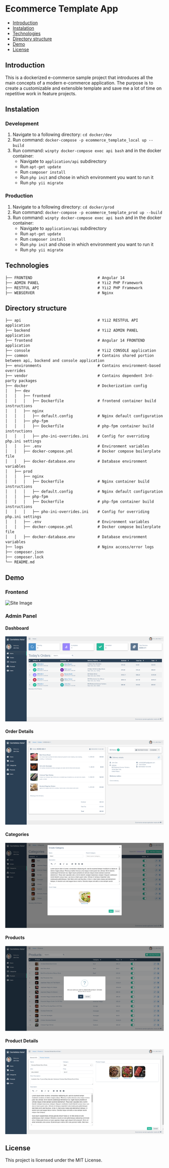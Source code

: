# Ecommerce Template App

- [Introduction](#Introduction)
- [Instalation](#Instalation)
- [Technologies](#Technologies)
- [Directory structure](#Directory-Structure)
- [Demo](#Demo)
- [License](#License)

## Introduction

This is a dockerized e-commerce sample project that introduces all the main concepts of a modern e-commerce application.
The purpose is to create a customizable and extensible template and save me a lot of time on repetitive work in feature projects.

## Instalation

### Development

1. Navigate to a following directory: `cd docker/dev`
2. Run command: `docker-compose -p ecommerce_template_local up --build`
3. Run command: `winpty docker-compose exec api bash` and in the docker container:
   - Navigate to `application/api` subdirectory
   - Run `apt-get update`
   - Run `composer install`
   - Run `php init` and chose in which environment you want to run it
   - Run `php yii migrate`

### Production

1. Navigate to a following directory: `cd docker/prod`
2. Run command: `docker-compose -p ecommerce_template_prod up --build`
3. Run command: `winpty docker-compose exec api bash` and in the docker container:
   - Navigate to `application/api` subdirectory
   - Run `apt-get update`
   - Run `composer install`
   - Run `php init` and chose in which environment you want to run it
   - Run `php yii migrate`


## Technologies

    ├── FRONTEND                             # Angular 14
    ├── ADMIN PANEL                          # Yii2 PHP Framework
    ├── RESTFUL API                          # Yii2 PHP Framework
    ├── WEBSERVER                            # Nginx

## Directory structure

    ├── api                                  # Yii2 RESTFUL API application
    ├── backend                              # Yii2 ADMIN PANEL application
    ├── frontend                             # Angular 14 FRONTEND application
    ├── console                              # Yii2 CONSOLE application
    ├── common                               # Contains shared portion between api, backend and console application
    ├── environments                         # Contains environment-based overrides
    ├── vendor                               # Contains dependent 3rd-party packages
    ├── docker                               # Dockerization config
    │   ├── dev
    │   │   ├── frontend
    │   │   │   ├── Dockerfile               # frontend container build instructions
    │   │   ├── nginx
    │   │   │   ├── default.config           # Nginx default configuration
    │   │   ├── php-fpm
    │   │   │   ├── Dockerfile               # php-fpm container build instructions
    │   │   │   ├── pho-ini-overrides.ini    # Config for overriding php.ini settings
    │   │   ├── .env                         # Environment variables
    │   │   ├── docker-compose.yml           # Docker compose boilerplate file
    │   │   ├── docker-database.env          # Database environment variables
    │   ├── prod
    │   │   ├── nginx
    │   │   │   ├── Dockerfile               # Nginx container build instructions
    │   │   │   ├── default.config           # Nginx default configuration
    │   │   ├── php-fpm
    │   │   │   ├── Dockerfile               # php-fpm container build instructions
    │   │   │   ├── pho-ini-overrides.ini    # Config for overriding php.ini settings
    │   │   ├── .env                         # Environment variables
    │   │   ├── docker-compose.yml           # Docker compose boilerplate file
    │   │   ├── docker-database.env          # Database environment variables
    ├── logs                                 # Nginx access/error logs
    ├── composer.json
    ├── composer.lock
    └── README.md

## Demo

### Frontend

![Site Image](./demo/site.png)

### Admin Panel

#### Dashboard

![Dashboard](./demo/dashboard.png)

#### Order Details

![Order Details](./demo/order.png)

#### Categories

![Categories](./demo/category.png)

#### Products

![Products](./demo/products.png)

#### Product Details

![Product Details](./demo/product.png)

## License

This project is licensed under the MIT License.